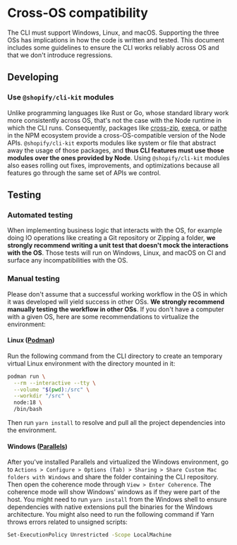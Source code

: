 # Cross-OS compatibility

The CLI must support Windows, Linux, and macOS.
Supporting the three OSs has implications in how the code is written and tested. This document includes some guidelines to ensure the CLI works reliably across OS and that we don't introduce regressions.

## Developing

### Use `@shopify/cli-kit` modules

Unlike programming languages like Rust or Go, whose standard library work more consistently across OS, that's not the case with the Node runtime in which the CLI runs. Consequently, packages like [cross-zip](https://www.npmjs.com/package/cross-zip), [execa](https://www.npmjs.com/package/execa), or [pathe](https://www.npmjs.com/package/pathe) in the NPM ecosystem provide a cross-OS-compatible version of the Node APIs. `@shopify/cli-kit` exports modules like system or file that abstract away the usage of those packages, and **thus CLI features must use those modules over the ones provided by Node**. Using `@shopify/cli-kit` modules also eases rolling out fixes, improvements, and optimizations because all features go through the same set of APIs we control.

## Testing

### Automated testing

When implementing business logic that interacts with the OS, for example doing IO operations like creating a Git repository or Zipping a folder, **we strongly recommend writing a unit test that doesn't mock the interactions with the OS**. Those tests will run on Windows, Linux, and macOS on CI and surface any incompatibilities with the OS.


### Manual testing

Please don't assume that a successful working workflow in the OS in which it was developed will yield success in other OSs. **We strongly recommend manually testing the workflow in other OSs**. If you don't have a computer with a given OS, here are some recommendations to virtualize the environment:

#### Linux ([Podman](https://podman.io/))

Run the following command from the CLI directory to create an temporary virtual Linux environment with the directory mounted in it:

```bash
podman run \
  --rm --interactive --tty \
  --volume "$(pwd):/src" \
  --workdir "/src" \
  node:18 \
  /bin/bash
```

Then run `yarn install` to resolve and pull all the project dependencies into the environment.


#### Windows ([Parallels](https://www.parallels.com/pd/general/))

After you've installed Parallels and virtualized the Windows environment, go to `Actions > Configure > Options (Tab) > Sharing > Share Custom Mac folders with Windows` and share the folder containing the CLI repository. Then open the coherence mode through `View > Enter Coherence`. The coherence mode will show Windows' windows as if they were part of the host. You might need to run `yarn install` from the Windows shell to ensure dependencies with native extensions pull the binaries for the Windows architecture. You might also need to run the following command if Yarn throws errors related to unsigned scripts:

```bash
Set-ExecutionPolicy Unrestricted -Scope LocalMachine
```



